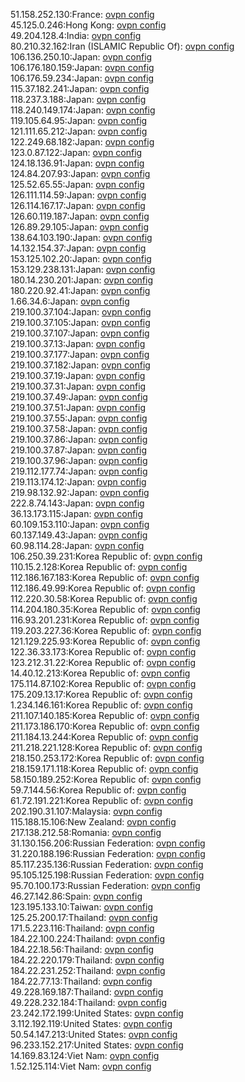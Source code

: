 51.158.252.130:France: [ovpn config](vpn/51_158_252_130.ovpn)  
45.125.0.246:Hong Kong: [ovpn config](vpn/45_125_0_246.ovpn)  
49.204.128.4:India: [ovpn config](vpn/49_204_128_4.ovpn)  
80.210.32.162:Iran (ISLAMIC Republic Of): [ovpn config](vpn/80_210_32_162.ovpn)  
106.136.250.10:Japan: [ovpn config](vpn/106_136_250_10.ovpn)  
106.176.180.159:Japan: [ovpn config](vpn/106_176_180_159.ovpn)  
106.176.59.234:Japan: [ovpn config](vpn/106_176_59_234.ovpn)  
115.37.182.241:Japan: [ovpn config](vpn/115_37_182_241.ovpn)  
118.237.3.188:Japan: [ovpn config](vpn/118_237_3_188.ovpn)  
118.240.149.174:Japan: [ovpn config](vpn/118_240_149_174.ovpn)  
119.105.64.95:Japan: [ovpn config](vpn/119_105_64_95.ovpn)  
121.111.65.212:Japan: [ovpn config](vpn/121_111_65_212.ovpn)  
122.249.68.182:Japan: [ovpn config](vpn/122_249_68_182.ovpn)  
123.0.87.122:Japan: [ovpn config](vpn/123_0_87_122.ovpn)  
124.18.136.91:Japan: [ovpn config](vpn/124_18_136_91.ovpn)  
124.84.207.93:Japan: [ovpn config](vpn/124_84_207_93.ovpn)  
125.52.65.55:Japan: [ovpn config](vpn/125_52_65_55.ovpn)  
126.111.114.59:Japan: [ovpn config](vpn/126_111_114_59.ovpn)  
126.114.167.17:Japan: [ovpn config](vpn/126_114_167_17.ovpn)  
126.60.119.187:Japan: [ovpn config](vpn/126_60_119_187.ovpn)  
126.89.29.105:Japan: [ovpn config](vpn/126_89_29_105.ovpn)  
138.64.103.190:Japan: [ovpn config](vpn/138_64_103_190.ovpn)  
14.132.154.37:Japan: [ovpn config](vpn/14_132_154_37.ovpn)  
153.125.102.20:Japan: [ovpn config](vpn/153_125_102_20.ovpn)  
153.129.238.131:Japan: [ovpn config](vpn/153_129_238_131.ovpn)  
180.14.230.201:Japan: [ovpn config](vpn/180_14_230_201.ovpn)  
180.220.92.41:Japan: [ovpn config](vpn/180_220_92_41.ovpn)  
1.66.34.6:Japan: [ovpn config](vpn/1_66_34_6.ovpn)  
219.100.37.104:Japan: [ovpn config](vpn/219_100_37_104.ovpn)  
219.100.37.105:Japan: [ovpn config](vpn/219_100_37_105.ovpn)  
219.100.37.107:Japan: [ovpn config](vpn/219_100_37_107.ovpn)  
219.100.37.13:Japan: [ovpn config](vpn/219_100_37_13.ovpn)  
219.100.37.177:Japan: [ovpn config](vpn/219_100_37_177.ovpn)  
219.100.37.182:Japan: [ovpn config](vpn/219_100_37_182.ovpn)  
219.100.37.19:Japan: [ovpn config](vpn/219_100_37_19.ovpn)  
219.100.37.31:Japan: [ovpn config](vpn/219_100_37_31.ovpn)  
219.100.37.49:Japan: [ovpn config](vpn/219_100_37_49.ovpn)  
219.100.37.51:Japan: [ovpn config](vpn/219_100_37_51.ovpn)  
219.100.37.55:Japan: [ovpn config](vpn/219_100_37_55.ovpn)  
219.100.37.58:Japan: [ovpn config](vpn/219_100_37_58.ovpn)  
219.100.37.86:Japan: [ovpn config](vpn/219_100_37_86.ovpn)  
219.100.37.87:Japan: [ovpn config](vpn/219_100_37_87.ovpn)  
219.100.37.96:Japan: [ovpn config](vpn/219_100_37_96.ovpn)  
219.112.177.74:Japan: [ovpn config](vpn/219_112_177_74.ovpn)  
219.113.174.12:Japan: [ovpn config](vpn/219_113_174_12.ovpn)  
219.98.132.92:Japan: [ovpn config](vpn/219_98_132_92.ovpn)  
222.8.74.143:Japan: [ovpn config](vpn/222_8_74_143.ovpn)  
36.13.173.115:Japan: [ovpn config](vpn/36_13_173_115.ovpn)  
60.109.153.110:Japan: [ovpn config](vpn/60_109_153_110.ovpn)  
60.137.149.43:Japan: [ovpn config](vpn/60_137_149_43.ovpn)  
60.98.114.28:Japan: [ovpn config](vpn/60_98_114_28.ovpn)  
106.250.39.231:Korea Republic of: [ovpn config](vpn/106_250_39_231.ovpn)  
110.15.2.128:Korea Republic of: [ovpn config](vpn/110_15_2_128.ovpn)  
112.186.167.183:Korea Republic of: [ovpn config](vpn/112_186_167_183.ovpn)  
112.186.49.99:Korea Republic of: [ovpn config](vpn/112_186_49_99.ovpn)  
112.220.30.58:Korea Republic of: [ovpn config](vpn/112_220_30_58.ovpn)  
114.204.180.35:Korea Republic of: [ovpn config](vpn/114_204_180_35.ovpn)  
116.93.201.231:Korea Republic of: [ovpn config](vpn/116_93_201_231.ovpn)  
119.203.227.36:Korea Republic of: [ovpn config](vpn/119_203_227_36.ovpn)  
121.129.225.93:Korea Republic of: [ovpn config](vpn/121_129_225_93.ovpn)  
122.36.33.173:Korea Republic of: [ovpn config](vpn/122_36_33_173.ovpn)  
123.212.31.22:Korea Republic of: [ovpn config](vpn/123_212_31_22.ovpn)  
14.40.12.213:Korea Republic of: [ovpn config](vpn/14_40_12_213.ovpn)  
175.114.87.102:Korea Republic of: [ovpn config](vpn/175_114_87_102.ovpn)  
175.209.13.17:Korea Republic of: [ovpn config](vpn/175_209_13_17.ovpn)  
1.234.146.161:Korea Republic of: [ovpn config](vpn/1_234_146_161.ovpn)  
211.107.140.185:Korea Republic of: [ovpn config](vpn/211_107_140_185.ovpn)  
211.173.186.170:Korea Republic of: [ovpn config](vpn/211_173_186_170.ovpn)  
211.184.13.244:Korea Republic of: [ovpn config](vpn/211_184_13_244.ovpn)  
211.218.221.128:Korea Republic of: [ovpn config](vpn/211_218_221_128.ovpn)  
218.150.253.172:Korea Republic of: [ovpn config](vpn/218_150_253_172.ovpn)  
218.159.171.118:Korea Republic of: [ovpn config](vpn/218_159_171_118.ovpn)  
58.150.189.252:Korea Republic of: [ovpn config](vpn/58_150_189_252.ovpn)  
59.7.144.56:Korea Republic of: [ovpn config](vpn/59_7_144_56.ovpn)  
61.72.191.221:Korea Republic of: [ovpn config](vpn/61_72_191_221.ovpn)  
202.190.31.107:Malaysia: [ovpn config](vpn/202_190_31_107.ovpn)  
115.188.15.106:New Zealand: [ovpn config](vpn/115_188_15_106.ovpn)  
217.138.212.58:Romania: [ovpn config](vpn/217_138_212_58.ovpn)  
31.130.156.206:Russian Federation: [ovpn config](vpn/31_130_156_206.ovpn)  
31.220.188.196:Russian Federation: [ovpn config](vpn/31_220_188_196.ovpn)  
85.117.235.136:Russian Federation: [ovpn config](vpn/85_117_235_136.ovpn)  
95.105.125.198:Russian Federation: [ovpn config](vpn/95_105_125_198.ovpn)  
95.70.100.173:Russian Federation: [ovpn config](vpn/95_70_100_173.ovpn)  
46.27.142.86:Spain: [ovpn config](vpn/46_27_142_86.ovpn)  
123.195.133.10:Taiwan: [ovpn config](vpn/123_195_133_10.ovpn)  
125.25.200.17:Thailand: [ovpn config](vpn/125_25_200_17.ovpn)  
171.5.223.116:Thailand: [ovpn config](vpn/171_5_223_116.ovpn)  
184.22.100.224:Thailand: [ovpn config](vpn/184_22_100_224.ovpn)  
184.22.18.56:Thailand: [ovpn config](vpn/184_22_18_56.ovpn)  
184.22.220.179:Thailand: [ovpn config](vpn/184_22_220_179.ovpn)  
184.22.231.252:Thailand: [ovpn config](vpn/184_22_231_252.ovpn)  
184.22.77.13:Thailand: [ovpn config](vpn/184_22_77_13.ovpn)  
49.228.169.187:Thailand: [ovpn config](vpn/49_228_169_187.ovpn)  
49.228.232.184:Thailand: [ovpn config](vpn/49_228_232_184.ovpn)  
23.242.172.199:United States: [ovpn config](vpn/23_242_172_199.ovpn)  
3.112.192.119:United States: [ovpn config](vpn/3_112_192_119.ovpn)  
50.54.147.213:United States: [ovpn config](vpn/50_54_147_213.ovpn)  
96.233.152.217:United States: [ovpn config](vpn/96_233_152_217.ovpn)  
14.169.83.124:Viet Nam: [ovpn config](vpn/14_169_83_124.ovpn)  
1.52.125.114:Viet Nam: [ovpn config](vpn/1_52_125_114.ovpn)  
